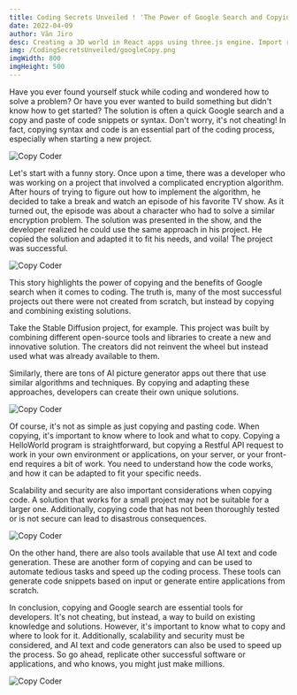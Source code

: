 ```yaml
---
title: Coding Secrets Unveiled ! 'The Power of Google Search and Copying Syntax for Success'
date: 2022-04-09
author: Văn Jiro
desc: Creating a 3D world in React apps using three.js engine. Import react-three/fiber and models, add shapes or 3D models, and control them with interactions and animations.
img: /CodingSecretsUnveiled/googleCopy.png
imgWidth: 800
imgHeight: 500
---
```


Have you ever found yourself stuck while coding and wondered how to solve a problem? Or have you ever wanted to build something but didn't know how to get started? The solution is often a quick Google search and a copy and paste of code snippets or syntax. Don't worry, it's not cheating! In fact, copying syntax and code is an essential part of the coding process, especially when starting a new project.

<img src="/CodingSecretsUnveiled/googleGangster.jpg" alt="Copy Coder" />

Let's start with a funny story. Once upon a time, there was a developer who was working on a project that involved a complicated encryption algorithm. After hours of trying to figure out how to implement the algorithm, he decided to take a break and watch an episode of his favorite TV show. As it turned out, the episode was about a character who had to solve a similar encryption problem. The solution was presented in the show, and the developer realized he could use the same approach in his project. He copied the solution and adapted it to fit his needs, and voila! The project was successful.

<img src="/CodingSecretsUnveiled/matrixPicture.jpg" alt="Copy Coder" />

This story highlights the power of copying and the benefits of Google search when it comes to coding. The truth is, many of the most successful projects out there were not created from scratch, but instead by copying and combining existing solutions.

Take the Stable Diffusion project, for example. This project was built by combining different open-source tools and libraries to create a new and innovative solution. The creators did not reinvent the wheel but instead used what was already available to them.

Similarly, there are tons of AI picture generator apps out there that use similar algorithms and techniques. By copying and adapting these approaches, developers can create their own unique solutions.


<img src="/CodingSecretsUnveiled/sdMeme.jpg" alt="Copy Coder" />

Of course, it's not as simple as just copying and pasting code. When copying, it's important to know where to look and what to copy. Copying a HelloWorld program is straightforward, but copying a Restful API request to work in your own environment or applications, on your server, or your front-end requires a bit of work. You need to understand how the code works, and how it can be adapted to fit your specific needs.

Scalability and security are also important considerations when copying code. A solution that works for a small project may not be suitable for a larger one. Additionally, copying code that has not been thoroughly tested or is not secure can lead to disastrous consequences.

<img src="/CodingSecretsUnveiled/aiMeme.jpg" alt="Copy Coder" />

On the other hand, there are also tools available that use AI text and code generation. These are another form of copying and can be used to automate tedious tasks and speed up the coding process. These tools can generate code snippets based on input or generate entire applications from scratch.

In conclusion, copying and Google search are essential tools for developers. It's not cheating, but instead, a way to build on existing knowledge and solutions. However, it's important to know what to copy and where to look for it. Additionally, scalability and security must be considered, and AI text and code generators can also be used to speed up the process. So go ahead, replicate other successful software or applications, and who knows, you might just make millions.

<img src="/CodingSecretsUnveiled/makeMoney.jpg" alt="Copy Coder" />